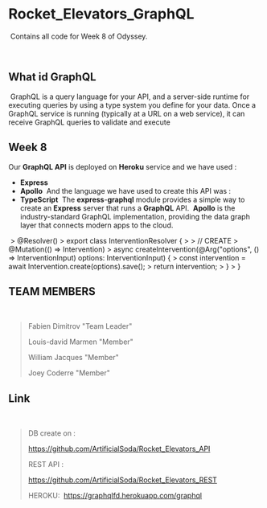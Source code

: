 # Rocket_Elevators_GraphQL
​
Contains all code for Week 8 of Odyssey.
​
  
​
## What id GraphQL
​
GraphQL is a query language for your API, and a server-side runtime for executing queries by using a type system you define for your data.
​
Once a GraphQL service is running (typically at a URL on a web service), it can receive GraphQL queries to validate and execute
​
## Week 8
Our **GraphQL API** is deployed on **Heroku** service and we have used :
​
 - **Express**
 - **Apollo**
​
And the language we have used to create this API was :
​
 - **TypeScript**
​
The **express**-**graphql** module provides a simple way to create an **Express** server that runs a **GraphQL** API.
​
**Apollo** is the industry-standard GraphQL implementation, providing the data graph layer that connects modern apps to the cloud. 
 
​
    > @Resolver()
    > export  class  InterventionResolver {
    > 
    >	// CREATE
    >   @Mutation(() =>  Intervention)
    >     async  createIntervention(@Arg("options", () =>  InterventionInput) options: InterventionInput) {
    >     	const  intervention = await  Intervention.create(options).save();
    >     	return  intervention;
    >     }
    > }
    
## TEAM MEMBERS
​
> Fabien Dimitrov "Team Leader"
>
> Louis-david Marmen "Member"
>
> William Jacques "Member"
>
> Joey Coderre "Member"
​
## Link
​
> DB create on :
>
> https://github.com/ArtificialSoda/Rocket_Elevators_API
>
> REST API :
>
> https://github.com/ArtificialSoda/Rocket_Elevators_REST
>
> HEROKU:
> ​
> https://graphqlfd.herokuapp.com/graphql